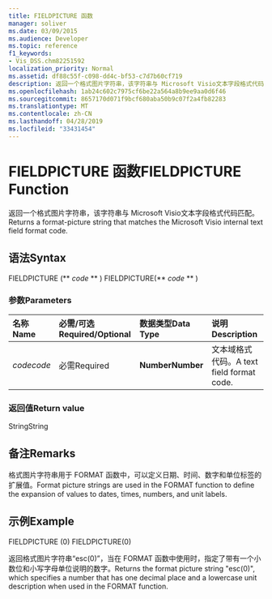 ```yaml
---
title: FIELDPICTURE 函数
manager: soliver
ms.date: 03/09/2015
ms.audience: Developer
ms.topic: reference
f1_keywords:
- Vis_DSS.chm82251592
localization_priority: Normal
ms.assetid: df88c55f-c098-dd4c-bf53-c7d7b60cf719
description: 返回一个格式图片字符串，该字符串与 Microsoft Visio文本字段格式代码匹配。
ms.openlocfilehash: 1ab24c602c7975cf6be22a564a8b9ee9aa0d6f46
ms.sourcegitcommit: 8657170d071f9bcf680aba50b9c07f2a4fb82283
ms.translationtype: MT
ms.contentlocale: zh-CN
ms.lasthandoff: 04/28/2019
ms.locfileid: "33431454"
---
```

# <a name="fieldpicture-function"></a><span data-ttu-id="7fa88-103">FIELDPICTURE 函数</span><span class="sxs-lookup"><span data-stu-id="7fa88-103">FIELDPICTURE Function</span></span>

<span data-ttu-id="7fa88-104">返回一个格式图片字符串，该字符串与 Microsoft Visio文本字段格式代码匹配。</span><span class="sxs-lookup"><span data-stu-id="7fa88-104">Returns a format-picture string that matches the Microsoft Visio internal text field format code.</span></span>
  
## <a name="syntax"></a><span data-ttu-id="7fa88-105">语法</span><span class="sxs-lookup"><span data-stu-id="7fa88-105">Syntax</span></span>

<span data-ttu-id="7fa88-106">FIELDPICTURE (\*\* *code* \*\* ) </span><span class="sxs-lookup"><span data-stu-id="7fa88-106">FIELDPICTURE(\*\* *code* \*\* )</span></span> 
  
### <a name="parameters"></a><span data-ttu-id="7fa88-107">参数</span><span class="sxs-lookup"><span data-stu-id="7fa88-107">Parameters</span></span>

|<span data-ttu-id="7fa88-108">**名称**</span><span class="sxs-lookup"><span data-stu-id="7fa88-108">**Name**</span></span>|<span data-ttu-id="7fa88-109">**必需/可选**</span><span class="sxs-lookup"><span data-stu-id="7fa88-109">**Required/Optional**</span></span>|<span data-ttu-id="7fa88-110">**数据类型**</span><span class="sxs-lookup"><span data-stu-id="7fa88-110">**Data Type**</span></span>|<span data-ttu-id="7fa88-111">**说明**</span><span class="sxs-lookup"><span data-stu-id="7fa88-111">**Description**</span></span>|
|:-----|:-----|:-----|:-----|
| <span data-ttu-id="7fa88-112">_code_</span><span class="sxs-lookup"><span data-stu-id="7fa88-112">_code_</span></span> <br/> |<span data-ttu-id="7fa88-113">必需</span><span class="sxs-lookup"><span data-stu-id="7fa88-113">Required</span></span>  <br/> |<span data-ttu-id="7fa88-114">**Number**</span><span class="sxs-lookup"><span data-stu-id="7fa88-114">**Number**</span></span> <br/> | <span data-ttu-id="7fa88-115">文本域格式代码。</span><span class="sxs-lookup"><span data-stu-id="7fa88-115">A text field format code.</span></span>  <br/> |
   
### <a name="return-value"></a><span data-ttu-id="7fa88-116">返回值</span><span class="sxs-lookup"><span data-stu-id="7fa88-116">Return value</span></span>

<span data-ttu-id="7fa88-117">String</span><span class="sxs-lookup"><span data-stu-id="7fa88-117">String</span></span>
  
## <a name="remarks"></a><span data-ttu-id="7fa88-118">备注</span><span class="sxs-lookup"><span data-stu-id="7fa88-118">Remarks</span></span>

<span data-ttu-id="7fa88-119">格式图片字符串用于 FORMAT 函数中，可以定义日期、时间、数字和单位标签的扩展值。</span><span class="sxs-lookup"><span data-stu-id="7fa88-119">Format picture strings are used in the FORMAT function to define the expansion of values to dates, times, numbers, and unit labels.</span></span>
  
## <a name="example"></a><span data-ttu-id="7fa88-120">示例</span><span class="sxs-lookup"><span data-stu-id="7fa88-120">Example</span></span>

<span data-ttu-id="7fa88-121">FIELDPICTURE (0) </span><span class="sxs-lookup"><span data-stu-id="7fa88-121">FIELDPICTURE(0)</span></span> 
  
<span data-ttu-id="7fa88-122">返回格式图片字符串“esc(0)”，当在 FORMAT 函数中使用时，指定了带有一个小数位和小写字母单位说明的数字。</span><span class="sxs-lookup"><span data-stu-id="7fa88-122">Returns the format picture string "esc(0)", which specifies a number that has one decimal place and a lowercase unit description when used in the FORMAT function.</span></span> 
  

